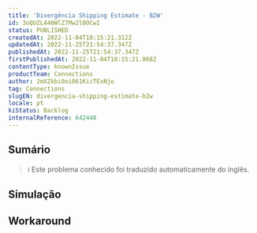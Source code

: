 ```yaml
---
title: 'Divergência Shipping Estimate - B2W'
id: 3oQUZL446WlZ7Mw2l0OCwI
status: PUBLISHED
createdAt: 2022-11-04T18:15:21.312Z
updatedAt: 2022-11-25T21:54:37.347Z
publishedAt: 2022-11-25T21:54:37.347Z
firstPublishedAt: 2022-11-04T18:15:21.868Z
contentType: knownIssue
productTeam: Connections
author: 2mXZkbi0oi061KicTExNjo
tag: Connections
slugEN: divergencia-shipping-estimate-b2w
locale: pt
kiStatus: Backlog
internalReference: 642448
---
```


## Sumário

>ℹ️ Este problema conhecido foi traduzido automaticamente do inglês.



## Simulação



## Workaround



